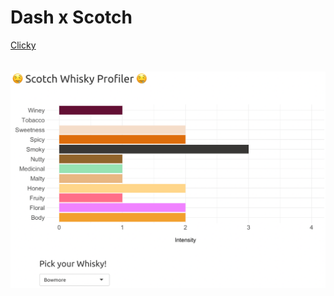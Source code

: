 # Dash x Scotch
[Clicky](https://mrcslx.github.io/game_sales_report.html)
<br/>
<br/>
<br/>
![](images/scotch.png)
